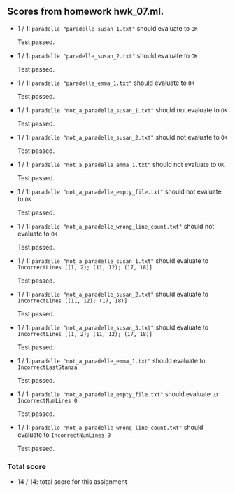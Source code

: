 ## Scores from homework hwk_07.ml.

+ 1 / 1: ``paradelle "paradelle_susan_1.txt"`` should evaluate to ``OK``

    Test passed.

+ 1 / 1: ``paradelle "paradelle_susan_2.txt"`` should evaluate to ``OK``

    Test passed.

+ 1 / 1: ``paradelle "paradelle_emma_1.txt"`` should evaluate to ``OK``

    Test passed.

+ 1 / 1: ``paradelle "not_a_paradelle_susan_1.txt"`` should not evaluate to ``OK``

    Test passed.

+ 1 / 1: ``paradelle "not_a_paradelle_susan_2.txt"`` should not evaluate to ``OK``

    Test passed.

+ 1 / 1: ``paradelle "not_a_paradelle_emma_1.txt"`` should not evaluate to ``OK``

    Test passed.

+ 1 / 1: ``paradelle "not_a_paradelle_empty_file.txt"`` should not evaluate to ``OK``

    Test passed.

+ 1 / 1: ``paradelle "not_a_paradelle_wrong_line_count.txt"`` should not evaluate to ``OK``

    Test passed.

+ 1 / 1: ``paradelle "not_a_paradelle_susan_1.txt"`` should evaluate to ``IncorrectLines [(1, 2); (11, 12); (17, 18)]``

    Test passed.

+ 1 / 1: ``paradelle "not_a_paradelle_susan_2.txt"`` should evaluate to ``IncorrectLines [(11, 12); (17, 18)]``

    Test passed.

+ 1 / 1: ``paradelle "not_a_paradelle_susan_3.txt"`` should evaluate to ``IncorrectLines [(1, 2); (11, 12); (17, 18)]``

    Test passed.

+ 1 / 1: ``paradelle "not_a_paradelle_emma_1.txt"`` should evaluate to ``IncorrectLastStanza``

    Test passed.

+ 1 / 1: ``paradelle "not_a_paradelle_empty_file.txt"`` should evaluate to ``IncorrectNumLines 0``

    Test passed.

+ 1 / 1: ``paradelle "not_a_paradelle_wrong_line_count.txt"`` should evaluate to ``IncorrectNumLines 9``

    Test passed.

### Total score

+ 14 / 14: total score for this assignment

